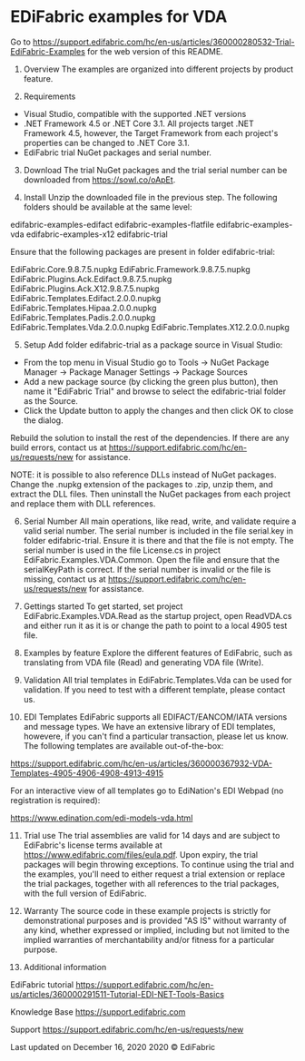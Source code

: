 # EDiFabric examples for VDA

Go to https://support.edifabric.com/hc/en-us/articles/360000280532-Trial-EdiFabric-Examples for the web version of this README.

1. Overview
The examples are organized into different projects by product feature.

2. Requirements
- Visual Studio, compatible with the supported .NET versions
- .NET Framework 4.5 or .NET Core 3.1. All projects target .NET Framework 4.5, however, the Target Framework from each project's properties can be changed to .NET Core 3.1.
- EdiFabric trial NuGet packages and serial number.

3. Download
The trial NuGet packages and the trial serial number can be downloaded from https://sowl.co/oApEt. 

4. Install
Unzip the downloaded file in the previous step. The following folders should be available at the same level:

edifabric-examples-edifact
edifabric-examples-flatfile
edifabric-examples-vda
edifabric-examples-x12
edifabric-trial

Ensure that the following packages are present in folder edifabric-trial:

EdiFabric.Core.9.8.7.5.nupkg
EdiFabric.Framework.9.8.7.5.nupkg
EdiFabric.Plugins.Ack.Edifact.9.8.7.5.nupkg
EdiFabric.Plugins.Ack.X12.9.8.7.5.nupkg
EdiFabric.Templates.Edifact.2.0.0.nupkg
EdiFabric.Templates.Hipaa.2.0.0.nupkg
EdiFabric.Templates.Padis.2.0.0.nupkg
EdiFabric.Templates.Vda.2.0.0.nupkg
EdiFabric.Templates.X12.2.0.0.nupkg

5. Setup
Add folder edifabric-trial as a package source in Visual Studio:
- From the top menu in Visual Studio go to Tools -> NuGet Package Manager -> Package Manager Settings -> Package Sources
- Add a new package source (by clicking the green plus button), then name it "EdiFabric Trial" and browse to select the edifabric-trial folder as the Source.
- Click the Update button to apply the changes and then click OK to close the dialog.

Rebuild the solution to install the rest of the dependencies. If there are any build errors, contact us at https://support.edifabric.com/hc/en-us/requests/new for assistance.

NOTE: it is possible to also reference DLLs instead of NuGet packages. Change the .nupkg extension of the packages to .zip, unzip them, and extract the DLL files. 
Then uninstall the NuGet packages from each project and replace them with DLL references.

6. Serial Number
All main operations, like read, write, and validate require a valid serial number. The serial number is included in the file serial.key in folder edifabric-trial. Ensure it is there and that the file is not empty.
The serial number is used in the file License.cs in project EdiFabric.Examples.VDA.Common. Open the file and ensure that the serialKeyPath is correct.
If the serial number is invalid or the file is missing, contact us at https://support.edifabric.com/hc/en-us/requests/new for assistance.

7. Gettings started
To get started, set project EdiFabric.Examples.VDA.Read as the startup project, open ReadVDA.cs and either run it as it is or change the path to point to a local 4905 test file.

8. Examples by feature
Explore the different features of EdiFabric, such as translating from VDA file (Read) and generating VDA file (Write).

9. Validation
All trial templates in EdiFabric.Templates.Vda can be used for validation. If you need to test with a different template, please contact us.

10. EDI Templates
EdiFabric supports all EDIFACT/EANCOM/IATA versions and message types. We have an extensive library of EDI templates, howevere, if you can't find a particular transaction, please let us know. 
The following templates are available out-of-the-box:

https://support.edifabric.com/hc/en-us/articles/360000367932-VDA-Templates-4905-4906-4908-4913-4915

For an interactive view of all templates go to EdiNation's EDI Webpad (no registration is required):

https://www.edination.com/edi-models-vda.html

11. Trial use
The trial assemblies are valid for 14 days and are subject to EdiFabric's license terms available at https://www.edifabric.com/files/eula.pdf. Upon expiry, the trial packages will begin throwing exceptions. 
To continue using the trial and the examples, you'll need to either request a trial extension or replace the trial packages, together with all references to the trial packages, with the full version of EdiFabric. 

12. Warranty
The source code in these example projects is strictly for demonstrational purposes and is provided "AS IS" without warranty of any kind, whether expressed or implied, including but not limited to the
implied warranties of merchantability and/or fitness for a particular purpose.

13. Additional information

EdiFabric tutorial
https://support.edifabric.com/hc/en-us/articles/360000291511-Tutorial-EDI-NET-Tools-Basics

Knowledge Base
https://support.edifabric.com

Support
https://support.edifabric.com/hc/en-us/requests/new

Last updated on December 16, 2020
2020 © EdiFabric
